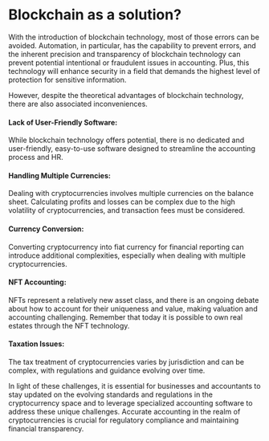 # Blockchain as a solution?

With the introduction of blockchain technology,  most of those errors can be avoided. Automation, in particular, has the capability to prevent errors, and the inherent precision and transparency of blockchain technology can prevent potential intentional or fraudulent issues in accounting. Plus, this technology will enhance security in a field that demands the highest level of protection for sensitive information.

However, despite the theoretical advantages of blockchain technology, there are also associated inconveniences.

#### Lack of User-Friendly Software: 
While blockchain technology offers potential, there is no dedicated and user-friendly, easy-to-use software designed to streamline the accounting process and HR.

#### Handling Multiple Currencies: 
Dealing with cryptocurrencies involves multiple currencies on the balance sheet. Calculating profits and losses can be complex due to the high volatility of cryptocurrencies, and transaction fees must be considered.

#### Currency Conversion: 
Converting cryptocurrency into fiat currency for financial reporting can introduce additional complexities, especially when dealing with multiple cryptocurrencies.

#### NFT Accounting: 
NFTs represent a relatively new asset class, and there is an ongoing debate about how to account for their uniqueness and value, making valuation and accounting challenging. Remember that today it is possible to own real estates through the NFT technology.  

#### Taxation Issues: 
The tax treatment of cryptocurrencies varies by jurisdiction and can be complex, with regulations and guidance evolving over time.

In light of these challenges, it is essential for businesses and accountants to stay updated on the evolving standards and regulations in the cryptocurrency space and to leverage specialized accounting software to address these unique challenges. Accurate accounting in the realm of cryptocurrencies is crucial for regulatory compliance and maintaining financial transparency.
